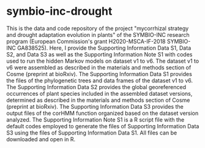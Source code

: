 # symbio-inc-drought
This is the data and code repository of the project "mycorrhizal strategy and drought adaptation evolution in plants" of the SYMBIO-INC research program (European Commission's grant H2020-MSCA-IF-2018 SYMBIO-INC GA838525). Here, I provide the Supporting Information Data S1, Data S2, and Data S3 as well as the Supporting Information Note S1 with codes used to run the hidden Markov models on dataset v1 to v6. The dataset v1 to v6 were assembled as described in the materials and methods section of Cosme (preprint at bioRxiv). The Supporting Information Data S1 provides the files of the phylogenetic trees and data frames of the dataset v1 to v6. The Supporting Information Data S2 provides the global georeferenced occurrences of plant species included in the assembled dataset versions, determined as described in the materials and methods section of Cosme (preprint at bioRxiv). The Supporting Information Data S3 provides the output files of the corHMM function organized based on the dataset version analyzed. The Supporting Information Note S1 is a R script file with the default codes employed to generate the files of Supporting Information Data S3 using the files of Supporting Information Data S1. All files can be downloaded and open in R.
